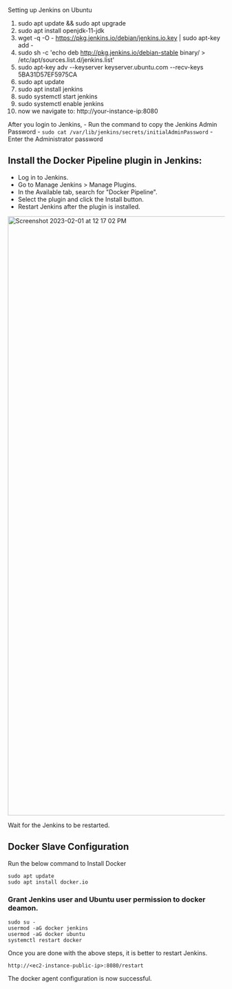 Setting up Jenkins on Ubuntu

1. sudo apt update && sudo apt upgrade
2.  sudo apt install openjdk-11-jdk
3. wget -q -O - https://pkg.jenkins.io/debian/jenkins.io.key | sudo apt-key add - 
4. sudo sh -c 'echo deb http://pkg.jenkins.io/debian-stable binary/ > /etc/apt/sources.list.d/jenkins.list'
5. sudo apt-key adv --keyserver keyserver.ubuntu.com --recv-keys 5BA31D57EF5975CA
6. sudo apt update
7. sudo apt install jenkins
8. sudo systemctl start jenkins
9. sudo systemctl enable jenkins
10. now we navigate to: http://your-instance-ip:8080


After you login to Jenkins, 
      - Run the command to copy the Jenkins Admin Password - `sudo cat /var/lib/jenkins/secrets/initialAdminPassword`
      - Enter the Administrator password

## Install the Docker Pipeline plugin in Jenkins:

   - Log in to Jenkins.
   - Go to Manage Jenkins > Manage Plugins.
   - In the Available tab, search for "Docker Pipeline".
   - Select the plugin and click the Install button.
   - Restart Jenkins after the plugin is installed.
   
<img width="1392" alt="Screenshot 2023-02-01 at 12 17 02 PM" src="https://user-images.githubusercontent.com/43399466/215973898-7c366525-15db-4876-bd71-49522ecb267d.png">

Wait for the Jenkins to be restarted.


## Docker Slave Configuration

Run the below command to Install Docker

```
sudo apt update
sudo apt install docker.io
```
 
### Grant Jenkins user and Ubuntu user permission to docker deamon.

```
sudo su - 
usermod -aG docker jenkins
usermod -aG docker ubuntu
systemctl restart docker
```

Once you are done with the above steps, it is better to restart Jenkins.

```
http://<ec2-instance-public-ip>:8080/restart
```

The docker agent configuration is now successful.




